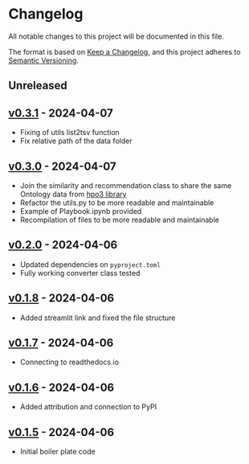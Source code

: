 # Changelog

All notable changes to this project will be documented in this file.

The format is based on [Keep a Changelog](https://keepachangelog.com/en/1.0.0/),
and this project adheres to [Semantic Versioning](https://semver.org/spec/v2.0.0.html).

## Unreleased

## [v0.3.1](https://github.com/ivanwilliammd/iderare-pheno/releases/tag/v0.3.1) - 2024-04-07
- Fixing of utils list2tsv function
- Fix relative path of the data folder

## [v0.3.0](https://github.com/ivanwilliammd/iderare-pheno/releases/tag/v0.3.0) - 2024-04-07
- Join the similarity and recommendation class to share the same Ontology data from [hpo3 library](https://github.com/anergictcell/hpo3)
- Refactor the utils.py to be more readable and maintainable
- Example of Playbook.ipynb provided
- Recompilation of files to be more readable and maintainable

## [v0.2.0](https://github.com/ivanwilliammd/iderare-pheno/releases/tag/v0.2.0) - 2024-04-06
- Updated dependencies on ```pyproject.toml```
- Fully working converter class tested

## [v0.1.8](https://github.com/ivanwilliammd/iderare-pheno/releases/tag/v0.1.8) - 2024-04-06
- Added streamlit link and fixed the file structure

## [v0.1.7](https://github.com/ivanwilliammd/iderare-pheno/releases/tag/v0.1.7) - 2024-04-06
- Connecting to readthedocs.io

## [v0.1.6](https://github.com/ivanwilliammd/iderare-pheno/releases/tag/v0.1.6) - 2024-04-06
- Added attribution and connection to PyPI

## [v0.1.5](https://github.com/ivanwilliammd/iderare-pheno/releases/tag/v0.1.5) - 2024-04-06
- Initial boiler plate code